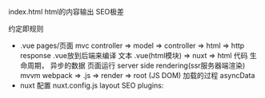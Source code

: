 index.html html的内容输出 SEO极差


约定即规则

- .vue pages/页面
mvc controller => model => controller => html => http response .vue放到后端来编译
文本 .vue(html模块) => nuxt => html 代码
生命周期， 异步的数据 页面运行 server side rendering(ssr服务器端渲染)
mvvm webpack => .js => render => root (JS DOM)
加载的过程
asyncData
- nuxt 配置
  nuxt.config.js
  layout SEO
  plugins: